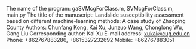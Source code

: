 The name of the program: gaSVMcgForClass.m, SVMcgForClass.m, main.py
The title of the manuscript: Landslide susceptibility assessment based on different machine-learning methods: A case study of Zhaoping County
Authors: Chunfang Kong, Kai Xu, Junzuo Wang, Chonglong Wu, Gang Liu
Corresponding author: Kai Xu
E-mail address: xukai@cug.edu.cn
Phone: +862767883286, +8615327232692
Mobile: +862767883051